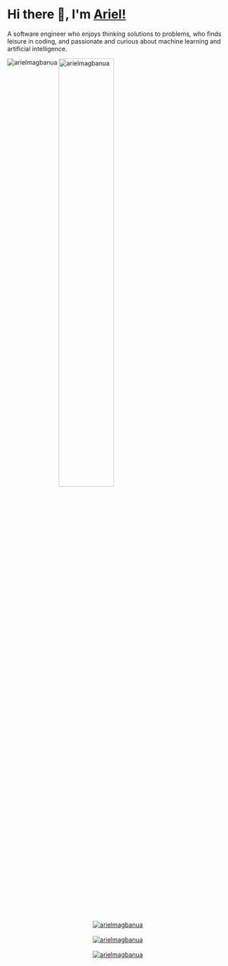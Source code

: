 # Hi there 👋, I'm [Ariel!](https://arielmagbanua.com/)

A software engineer who enjoys thinking solutions to problems, who finds leisure in coding, and passionate and curious about machine learning and artificial intelligence. 

<p><img align="left" src="https://github-readme-stats.vercel.app/api/top-langs?username=arielmagbanua&theme=dark&layout=compact" alt="arielmagbanua"/></p>
<p><img align="center" style="max-width: 50%" width="50%" src="https://github-readme-stats.vercel.app/api?username=arielmagbanua&show_icons=true&include_all_commits=true&count_private=true&theme=dark" alt="arielmagbanua"/></p>

<div align="center" style="margin-top: 10px; margin-bottom: 10px">
  <a href="https://arielmagbanua.com/">
    <img align="center" src="https://github-readme-stats.vercel.app/api/top-langs?username=arielmagbanua&theme=dark&layout=compact" alt="arielmagbanua"/>
  </a>
<div>
<br>
<div align="center">
  <a href="https://arielmagbanua.com/">
    <img align="center" src="https://github-readme-stats.vercel.app/api?username=arielmagbanua&show_icons=true&include_all_commits=true&count_private=true&theme=dark" alt="arielmagbanua"/>
  </a>
<div>
<br>
<div align="center">
  <a href="https://arielmagbanua.com/">
    <img align="center" src="https://github-readme-streak-stats.herokuapp.com?user=arielmagbanua&theme=dark&border=FFFFFF" alt="arielmagbanua"/>
  </a>
<div>
<br>
